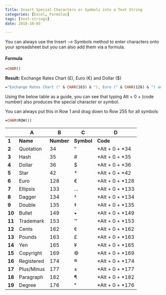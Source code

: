 ```yaml
---
Title: Insert Special Characters or Symbols into a Text String
categories: [Excel, Formulas]
tags: [text-strings]  
date: 2018-10-05

---
```


You can always use the Insert --> Symbols method to enter characters onto your spreadsheet but you can also add them via a formula.  

#### Formula
```vb
=CHAR()
```

**Result:** Exchange Rates Chart (£), Euro (€) and Dollar ($)  
```vb
="Exchange Rates Chart (" & CHAR(163) & "), Euro (" & CHAR(128) & ") and Dollar (" & (CHAR(36) & ")")
```

Using the below table as a guide, you can see that typing Alt + 0 + (code number) also produces the special character or symbol.

You can always put this in Row 1 and drag down to Row 255 for all symbols
```vb
=CHAR(ROW())
```


|        | A          | B          | C          | D               |
|--------|------------|------------|------------|-----------------|
| **1**  | **Name**   | **Number** | **Symbol** | **Code**        |
| **2**  | Quotation  | 34         | "          | *Alt + 0 + *34  |
| **3**  | Hash       | 35         | #          | *Alt + 0 + *35  |
| **4**  | Dollar     | 36         | $          | *Alt + 0 + *36  |
| **5**  | Star       | 42         | *          | *Alt + 0 + *42  |
| **6**  | Euro       | 128        | €          | *Alt + 0 + *128 |
| **7**  | Ellipsis   | 133        | …          | *Alt + 0 + *133 |
| **8**  | Dagger     | 134        | †          | *Alt + 0 + *134 |
| **9**  | Double     | 135        | ‡          | *Alt + 0 + *135 |
| **10** | Bullet     | 149        | •          | *Alt + 0 + *149 |
| **11** | Trademark  | 153        | ™          | *Alt + 0 + *153 |
| **12** | Cents      | 162        | ¢          | *Alt + 0 + *162 |
| **13** | Pounds     | 163        | £          | *Alt + 0 + *163 |
| **14** | Yen        | 165        | ¥          | *Alt + 0 + *165 |
| **15** | Copyright  | 169        | ©          | *Alt + 0 + *169 |
| **16** | Registered | 174        | ®          | *Alt + 0 + *174 |
| **17** | Plus/Minus | 177        | ±          | *Alt + 0 + *177 |
| **18** | Paragraph  | 182        | ¶          | *Alt + 0 + *182 |
| **19** | Degree     | 176        | °          | *Alt + 0 + *176 |

